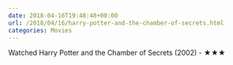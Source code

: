```yaml
---
date: 2018-04-16T19:48:48+00:00
url: /2018/04/16/harry-potter-and-the-chamber-of-secrets.html
categories: Movies
---
```

Watched Harry Potter and the Chamber of Secrets (2002) - ★★★




